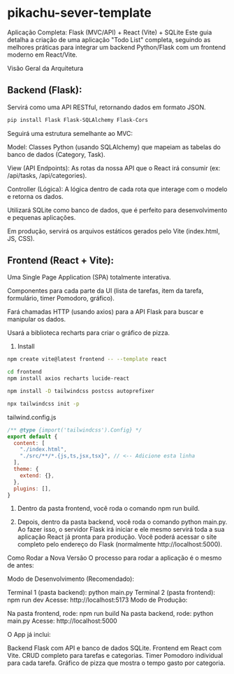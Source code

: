 # pikachu-sever-template

Aplicação Completa: Flask (MVC/API) + React (Vite) + SQLite
Este guia detalha a criação de uma aplicação "Todo List" completa, seguindo as melhores práticas para integrar um backend Python/Flask com um frontend moderno em React/Vite.

Visão Geral da Arquitetura

## Backend (Flask):

Servirá como uma API RESTful, retornando dados em formato JSON.

```bash
pip install Flask Flask-SQLAlchemy Flask-Cors
```

Seguirá uma estrutura semelhante ao MVC:

Model: Classes Python (usando SQLAlchemy) que mapeiam as tabelas do banco de dados (Category, Task).

View (API Endpoints): As rotas da nossa API que o React irá consumir (ex: /api/tasks, /api/categories).

Controller (Lógica): A lógica dentro de cada rota que interage com o modelo e retorna os dados.

Utilizará SQLite como banco de dados, que é perfeito para desenvolvimento e pequenas aplicações.

Em produção, servirá os arquivos estáticos gerados pelo Vite (index.html, JS, CSS).

## Frontend (React + Vite):

Uma Single Page Application (SPA) totalmente interativa.

Componentes para cada parte da UI (lista de tarefas, item da tarefa, formulário, timer Pomodoro, gráfico).

Fará chamadas HTTP (usando axios) para a API Flask para buscar e manipular os dados.

Usará a biblioteca recharts para criar o gráfico de pizza.

1) Install

```bash
npm create vite@latest frontend -- --template react
```

```bash
cd frontend
npm install axios recharts lucide-react
```

```bash
npm install -D tailwindcss postcss autoprefixer
```

```bash
npx tailwindcss init -p
```

tailwind.config.js
```js
/** @type {import('tailwindcss').Config} */
export default {
  content: [
    "./index.html",
    "./src/**/*.{js,ts,jsx,tsx}", // <-- Adicione esta linha
  ],
  theme: {
    extend: {},
  },
  plugins: [],
}
```

1) Dentro da pasta frontend, você roda o comando npm run build.

2) Depois, dentro da pasta backend, você roda o comando python main.py.
Ao fazer isso, o servidor Flask irá iniciar e ele mesmo servirá toda a sua aplicação React já pronta para produção. Você poderá acessar o site completo pelo endereço do Flask (normalmente http://localhost:5000).


Como Rodar a Nova Versão
O processo para rodar a aplicação é o mesmo de antes:

Modo de Desenvolvimento (Recomendado):

Terminal 1 (pasta backend): python main.py
Terminal 2 (pasta frontend): npm run dev
Acesse: http://localhost:5173
Modo de Produção:

Na pasta frontend, rode: npm run build
Na pasta backend, rode: python main.py
Acesse: http://localhost:5000


O App já inclui:

Backend Flask com API e banco de dados SQLite.
Frontend em React com Vite.
CRUD completo para tarefas e categorias.
Timer Pomodoro individual para cada tarefa.
Gráfico de pizza que mostra o tempo gasto por categoria.

